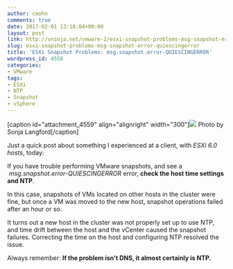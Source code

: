 ```yaml
---
author: cmohn
comments: true
date: 2017-02-01 13:18:04+00:00
layout: post
link: http://vninja.net/vmware-2/esxi-snapshot-problems-msg-snapshot-error-quiescingerror/
slug: esxi-snapshot-problems-msg-snapshot-error-quiescingerror
title: 'ESXi Snapshot Problems: msg.snapshot.error-QUIESCINGERROR'
wordpress_id: 4558
categories:
- VMware
tags:
- ESXi
- NTP
- Snapshot
- vSphere
---
```


[caption id="attachment_4559" align="alignright" width="300"][![](http://vninja.net/wordpress/wp-content/uploads/2017/02/eikbsc3sdti-sonja-langford-300x200.jpg)](https://unsplash.com/@sonjalangford) Photo by Sonja Langford[/caption]

Just a quick post about something I experienced at a client, with _ESXi 6.0 hosts_, today:

If you have trouble performing VMware snapshots, and see a  _msg.snapshot.error-QUIESCINGERROR_ error, **check the host time settings and NTP**.

In this case, snapshots of VMs located on other hosts in the cluster were fine, but once a VM was moved to the new host, snapshot operations failed after an hour or so.

It turns out a new host in the cluster was not properly set up to use NTP, and time drift between the host and the vCenter caused the snapshot failures. Correcting the time on the host and configuring NTP resolved the issue.

Always remember: **If the problem isn't DNS, it almost certainly is NTP.**
